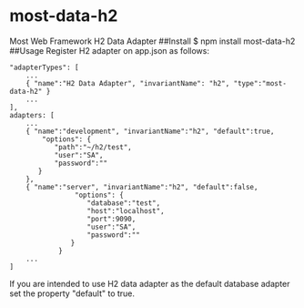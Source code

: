 # most-data-h2
Most Web Framework H2 Data Adapter
##Install
$ npm install most-data-h2
##Usage
Register H2 adapter on app.json as follows:

    "adapterTypes": [
        ...
        { "name":"H2 Data Adapter", "invariantName": "h2", "type":"most-data-h2" }
        ...
    ],
    adapters: [
        ...
        { "name":"development", "invariantName":"h2", "default":true,
            "options": {
               "path":"~/h2/test",
               "user":"SA",
               "password":""
           }
        },
        { "name":"server", "invariantName":"h2", "default":false,
                    "options": {
                       "database":"test",
                       "host":"localhost",
                       "port":9090,
                       "user":"SA",
                       "password":""
                   }
                }
        ...
    ]

If you are intended to use H2 data adapter as the default database adapter set the property "default" to true.
